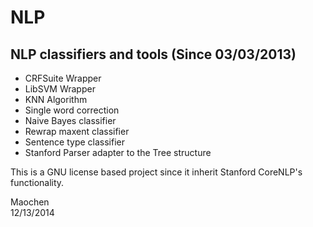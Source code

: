 NLP
===

NLP classifiers and tools (Since 03/03/2013)
---------

<ul>
	<li>CRFSuite Wrapper</li>
	<li>LibSVM Wrapper</li>
	<li>KNN Algorithm</li>
	<li>Single word correction</li>
	<li>Naive Bayes classifier</li>
	<li>Rewrap maxent classifier</li>
	<li>Sentence type classifier</li>
	<li>Stanford Parser adapter to the Tree structure</li>
</ul>

This is a GNU license based project since it inherit Stanford CoreNLP's functionality.<br />

Maochen<br />
12/13/2014
